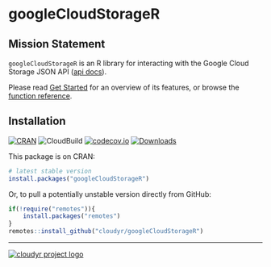 # googleCloudStorageR

## Mission Statement

`googleCloudStorageR` is an R library for interacting with the Google Cloud Storage JSON API ([api docs](https://cloud.google.com/storage/docs/json_api/)).

Please read [Get Started](articles/googleCloudStorageR.html) for an overview of its features, or browse the [function reference](reference/index.html). 

## Installation

<!-- badges: start -->
[![CRAN](http://www.r-pkg.org/badges/version/googleCloudStorageR)](http://cran.r-project.org/package=googleCloudStorageR)
![CloudBuild](https://badger-ewjogewawq-ew.a.run.app/build/status?project=mark-edmondson-gde&id=b645a814-94ae-4154-90fb-dad20f815ad9)
[![codecov.io](http://codecov.io/github/cloudyr/googleCloudStorageR/coverage.svg?branch=master)](http://codecov.io/github/cloudyr/googleCloudStorageR?branch=master)
[![Downloads](https://cranlogs.r-pkg.org/badges/googleCloudStorageR)](https://www.r-pkg.org/pkg/googleCloudStorageR)
<!-- badges: end -->

This package is on CRAN:

```R
# latest stable version
install.packages("googleCloudStorageR")
```

Or, to pull a potentially unstable version directly from GitHub:

```R
if(!require("remotes")){
    install.packages("remotes")
}
remotes::install_github("cloudyr/googleCloudStorageR")
```

---
[![cloudyr project logo](http://i.imgur.com/JHS98Y7.png)](https://github.com/cloudyr)
